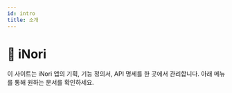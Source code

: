 ```yaml
---
id: intro
title: 소개
---
```


# 📱 iNori

이 사이트는 iNori 앱의 기획, 기능 정의서, API 명세를 한 곳에서 관리합니다. 아래 메뉴를 통해 원하는 문서를 확인하세요.
